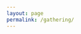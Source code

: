 ```yaml
---
layout: page
permalink: /gathering/
---
```

<html>
<head>
    <script type='text/javascript' src='http://www.google.com/jsapi'></script>
    <script type='text/javascript'>
        google.load('visualization', '1', {'packages':['corechart','table']});
        google.setOnLoadCallback(drawChart1);
        function drawChart1() {

            setInterval(function(){ 

            var query1 = new google.visualization.Query('https://docs.google.com/spreadsheets/d/1SBMunDPjhCspmjLzQSKx0wyFeDTDWLcSzffKtAWvZ_0/gviz/tq?gid=1727737465&headers=1');
            query1.setQuery('select A, B, C, D');
            query1.send(handleQueryResponse);

            var query2 = new google.visualization.Query('https://docs.google.com/spreadsheets/d/1SBMunDPjhCspmjLzQSKx0wyFeDTDWLcSzffKtAWvZ_0/gviz/tq?headers=1&gid=1260510879#gid=1260510879');
            query2.setQuery('select A, B, C');
            query2.send(handleQueryResponse2);

            var query3 = new google.visualization.Query('https://docs.google.com/spreadsheets/d/1SBMunDPjhCspmjLzQSKx0wyFeDTDWLcSzffKtAWvZ_0/gviz/tq?headers=1&gid=1260510879#gid=1260510879');
            query3.setQuery('select E');
            query3.send(handleQueryResponse3);

            // var query4 = new google.visualization.Query('https://docs.google.com/spreadsheets/d/1SBMunDPjhCspmjLzQSKx0wyFeDTDWLcSzffKtAWvZ_0/gviz/tq?gid=1727737465&headers=1');
            // query4.setQuery('select A, E');
            // query4.send(handleQueryResponse4);

        }, 2000);
        }

        function handleQueryResponse(response) {         
            var data1 = response.getDataTable();         
            var chart1 = new google.visualization.BarChart(document.getElementById('chart_div1'));
            var options = {             
            //'title':'none',              
            //'legend':'none',
            'isStacked':'percent',              
            'colors': ['#9BC53D','#FF9F1C','#E71D36'],             
            'chartArea':{left:200,top:0,width:'100%',height:'80%'}         
            }
        chart1.draw(data1, options);       
        }

        function handleQueryResponse2(response) {
        var data2 = response.getDataTable();
        var chart2 = new google.visualization.PieChart(document.getElementById('chart_div2'));
        var options = {
            //'title':'Download/save a photo you found online', 
            //'legend': {position: 'top', maxLines: 3},
            'legend':'none', 
            //'isStacked':'percent',
            'colors':['#FF9F1C','#9BC53D'],
            'height': '350',
            'bar': {groupWidth: '100%'},
            'chartArea':{left:0,top:0,width:'100%',height:'80%'}
        }
        chart2.draw(data2, options);
       }

        function handleQueryResponse3(response) {
        var data3 = response.getDataTable();
        //var chart3 = new google.visualization.Table(document.getElementById('chart_div3'));
        var total = data3.getValue(0,0);
        var totaldiv = document.getElementById('total');
        totaldiv.innerHTML = total+"";
        var x = 0;
        // var options = {
        //     'title':'Respondants', 
        //     'legend':'none',
        //     // 'pieSliceText':'value'
        }
        //chart3.draw(data3, options);
      //}

      //   function handleQueryResponse4(response) {
      //   var data4 = response.getDataTable();
      //   var chart4 = new google.visualization.PieChart(document.getElementById('chart_div4'));
      //   var options = {'title':'Find a website you have visited before', 'legend':'none'}
      //   chart4.draw(data4, options);
      // }

    </script>
</head>

<body>
    <h1 class="text-center">Basic Digital Skills - live results</h1>

    <div class="container" style="margin: 10px;">
        <div class="row">
            <div class="col-sm-12">
                <div id='chart_div1' style="height: 600px; width: 1200px;"></div>
            </div>
        </div>
    </div>

    <div class="container" style="margin: 10px">
        <div class="row">
            <div class="col-lg-8">
                <div id='chart_div2'></div>
            </div>
            <div class="col-lg-3">
                <div class="panel panel-success">
                    <div class="panel-heading">
                        <div class="row">
                            <div class="col-xs-5">
                                <i class="fa fa-check fa-5x"></i>
                            </div>
                            <div class="col-xs-5 text-right">
                                <p id="total" class="announcement-heading"></p>
                                <p class="announcement-text">Respondents</p>
                            </div>
                        </div>
                    </div>
                </div>
            </div>
        </div>
    </div>
</body>
</html>